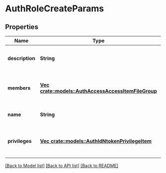 # AuthRoleCreateParams

## Properties
Name | Type | Description | Notes
------------ | ------------- | ------------- | -------------
**description** | **String** | Specifies the description of the role. | [optional] [default to null]
**members** | [**Vec <crate::models::AuthAccessAccessItemFileGroup>**](AuthAccessAccessItemFileGroup.md) | Specifies the users or groups that have this role. | [optional] [default to null]
**name** | **String** | Specifies the name of the role. | [default to null]
**privileges** | [**Vec <crate::models::AuthIdNtokenPrivilegeItem>**](AuthIdNtokenPrivilegeItem.md) | Specifies the privileges granted by this role. | [optional] [default to null]

[[Back to Model list]](../README.md#documentation-for-models) [[Back to API list]](../README.md#documentation-for-api-endpoints) [[Back to README]](../README.md)


